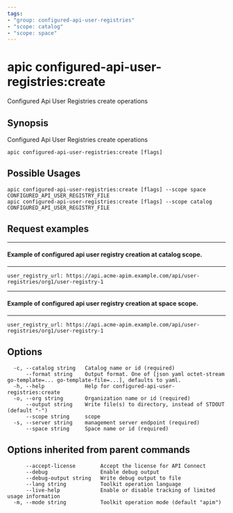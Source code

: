 ```yaml
---
tags:
- "group: configured-api-user-registries"
- "scope: catalog"
- "scope: space"
---
```

# apic configured-api-user-registries:create

Configured Api User Registries create operations

## Synopsis

Configured Api User Registries create operations

```
apic configured-api-user-registries:create [flags]
```

## Possible Usages

```
apic configured-api-user-registries:create [flags] --scope space CONFIGURED_API_USER_REGISTRY_FILE
apic configured-api-user-registries:create [flags] --scope catalog CONFIGURED_API_USER_REGISTRY_FILE
```

## Request examples

-----------------------------------------------------------------------
#### Example of configured api user registry creation at catalog scope.
-----------------------------------------------------------------------

```
user_registry_url: https://api.acme-apim.example.com/api/user-registries/org1/user-registry-1
```

---------------------------------------------------------------------
#### Example of configured api user registry creation at space scope.
---------------------------------------------------------------------

```
user_registry_url: https://api.acme-apim.example.com/api/user-registries/org1/user-registry-1
```

## Options

```
  -c, --catalog string   Catalog name or id (required)
      --format string    Output format. One of [json yaml octet-stream go-template=... go-template-file=...], defaults to yaml.
  -h, --help             Help for configured-api-user-registries:create
  -o, --org string       Organization name or id (required)
      --output string    Write file(s) to directory, instead of STDOUT (default "-")
      --scope string     scope
  -s, --server string    management server endpoint (required)
      --space string     Space name or id (required)
```

## Options inherited from parent commands

```
      --accept-license        Accept the license for API Connect
      --debug                 Enable debug output
      --debug-output string   Write debug output to file
      --lang string           Toolkit operation language
      --live-help             Enable or disable tracking of limited usage information
  -m, --mode string           Toolkit operation mode (default "apim")
```
